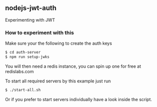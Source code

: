 ## nodejs-jwt-auth

Experimenting with JWT

### How to experiment with this

Make sure your the following to create the auth keys

```sh
$ cd auth-server
$ npm run setup-jwks
```

You will then need a redis instance, you can spin up one for free at redislabs.com

To start all required servers by this example just run

```sh
$ ./start-all.sh
```

Or if you prefer to start servers individually have a look inside the script.
